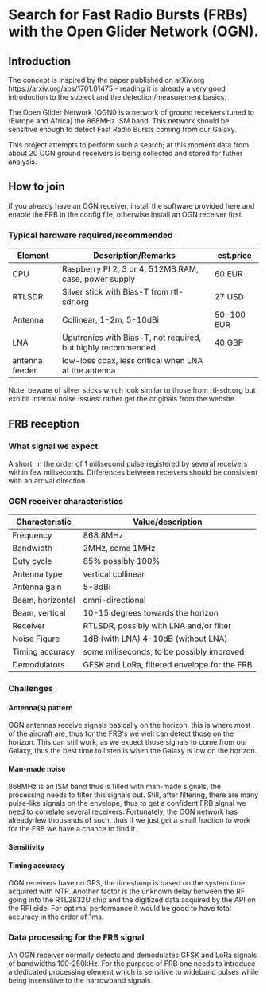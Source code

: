 # Search for Fast Radio Bursts (FRBs) with the Open Glider Network (OGN).

## Introduction
The concept is inspired by the paper published on arXiv.org https://arxiv.org/abs/1701.01475 - reading it is already a very good introduction to the subject and the detection/measurement basics.

The Open Glider Network (OGN0 is a network of ground receivers tuned to (Europe and Africa) the 868MHz ISM band.
This network should be sensitive enough to detect Fast Radio Bursts coming from our Galaxy.

This project attempts to perform such a search; at this moment data from about 20 OGN ground receivers is being collected and stored for futher analysis.

## How to join
If you already have an OGN receiver, install the software provided here and enable the FRB in the config file, otherwise install an OGN receiver first.
### Typical hardware required/recommended
| Element | Description/Remarks | est.price |
|------|-----|----|
| CPU | Raspberry PI 2, 3 or 4, 512MB RAM, case, power supply | 60 EUR |
| RTLSDR | Silver stick with Bias-T from rtl-sdr.org | 27 USD |
| Antenna | Collinear, 1-2m, 5-10dBi | 50-100 EUR |
| LNA | Uputronics with Bias-T, not required, but highly recommended | 40 GBP |
| antenna feeder | low-loss coax, less critical when LNA at the antenna | |

Note: beware of silver sticks which look similar to those from rtl-sdr.org but exhibit internal noise issues: rather get the originals from the website.

## FRB reception

### What signal we expect

A short, in the order of 1 milisecond pulse registered by several receivers within few miliseconds.
Differences between receivers should be consistent with an arrival direction.

### OGN receiver characteristics

| Characteristic | Value/description |
|-----|-----|
| Frequency | 868.8MHz |
| Bandwidth | 2MHz, some 1MHz |
| Duty cycle | 85% possibly 100% |
| Antenna type | vertical collinear |
| Antenna gain | 5-8dBi |
| Beam, horizontal | omni-directional |
| Beam, vertical | 10-15 degrees towards the horizon |
| Receiver | RTLSDR, possibly with LNA and/or filter |
| Noise Figure | 1dB (with LNA) 4-10dB (without LNA) |
| Timing accuracy | some miliseconds, to be possibly improved |
| Demodulators | GFSK and LoRa, filtered envelope for the FRB |

### Challenges
#### Antenna(s) pattern
OGN antennas receive signals basically on the horizon, this is where most of the aircraft are, thus for the FRB's we well can detect those on the horizon.
This can still work, as we expect those signals to come from our Galaxy, thus the best time to listen is when the Galaxy is low on the horizon.

#### Man-made noise
868MHz is an ISM band thus is filled with man-made signals, the processing needs to filter this signals out.
Still, after filtering, there are many pulse-like signals on the envelope, thus to get a confident FRB signal we need to correlate several receivers.
Fortunately, the OGN network has already few thousands of such, thus if we just get a small fraction to work for the FRB we have a chance to find it.

#### Sensitivity

#### Timing accuracy
OGN receivers have no GPS, the timestamp is based on the system time acquired with NTP.
Another factor is the unknown delay between the RF going into the RTL2832U chip and the digitized data acquired by the API on the RPI side.
For optimal performance it would be good to have total accuracy in the order of 1ms.

### Data processing for the FRB signal

An OGN receiver normally detects and demodulates GFSK and LoRa signals of bandwidths 100-250kHz.
For the purpose of FRB one needs to introduce a dedicated processing element which is sensitive to wideband pulses while being insensitive to the narrowband signals.

